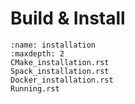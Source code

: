 # Build & Install

```{toctree}
:name: installation
:maxdepth: 2
CMake_installation.rst
Spack_installation.rst
Docker_installation.rst
Running.rst
```   